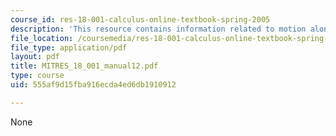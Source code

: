 ```yaml
---
course_id: res-18-001-calculus-online-textbook-spring-2005
description: 'This resource contains information related to motion along a curve. '
file_location: /coursemedia/res-18-001-calculus-online-textbook-spring-2005/555af9d15fba916ecda4ed6db1910912_MITRES_18_001_manual12.pdf
file_type: application/pdf
layout: pdf
title: MITRES_18_001_manual12.pdf
type: course
uid: 555af9d15fba916ecda4ed6db1910912

---
```

None